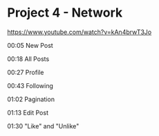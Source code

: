 # Project 4 - Network

https://www.youtube.com/watch?v=kAn4brwT3Jo

00:05 New Post

00:18 All Posts

00:27 Profile

00:43 Following

01:02 Pagination

01:13 Edit Post

01:30 "Like" and "Unlike"


